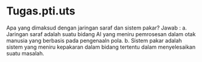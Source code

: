 # Tugas.pti.uts

Apa yang dimaksud dengan jaringan saraf dan sistem pakar? 
Jawab :
a. Jaringan saraf adalah suatu bidang AI yang meniru pemrosesan dalam otak manusia yang berbasis pada pengenaaln pola. 
b. Sistem pakar adalah sistem yang meniru kepakaran dalam bidang tertentu dalam menyelesaikan suatu masalah. 
